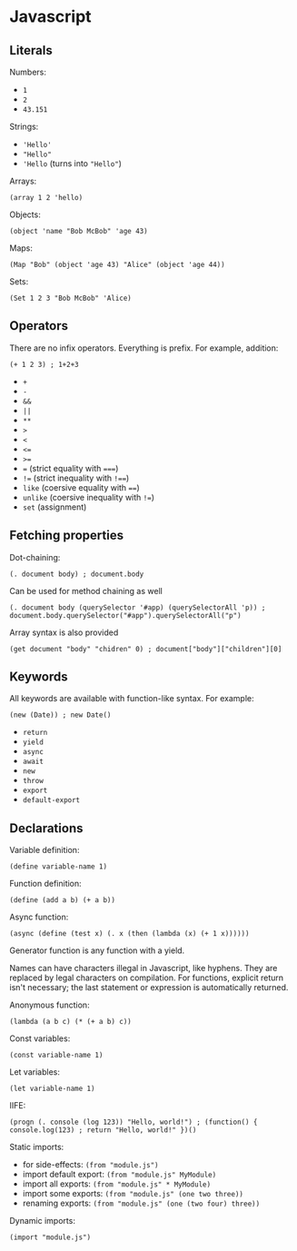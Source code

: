 # Javascript

## Literals

Numbers:

- `1`
- `2`
- `43.151`

Strings:

- `'Hello'`
- `"Hello"`
- `'Hello` (turns into `"Hello"`)

Arrays:

`(array 1 2 'hello)`

Objects:

`(object 'name "Bob McBob" 'age 43)`

Maps:

`(Map "Bob" (object 'age 43) "Alice" (object 'age 44))`

Sets:

`(Set 1 2 3 "Bob McBob" 'Alice)`

## Operators

There are no infix operators. Everything is prefix. For example, addition:

`(+ 1 2 3) ; 1+2+3`

- `+`
- `-`
- `&&`
- `||`
- `**`
- `>`
- `<`
- `<=`
- `>=`
- `=` (strict equality with `===`)
- `!=` (strict inequality with `!==`)
- `like` (coersive equality with `==`)
- `unlike` (coersive inequality with `!=`)
- `set` (assignment)

## Fetching properties

Dot-chaining:

`(. document body) ; document.body`

Can be used for method chaining as well

`(. document body (querySelector '#app) (querySelectorAll 'p))
; document.body.querySelector("#app").querySelectorAll("p")`

Array syntax is also provided

`(get document "body" "chidren" 0)
; document["body"]["children"][0]`

## Keywords

All keywords are available with function-like syntax. For example:

`(new (Date))
; new Date()`

- `return`
- `yield`
- `async`
- `await`
- `new`
- `throw`
- `export`
- `default-export`

## Declarations

Variable definition:

`(define variable-name 1)`

Function definition:

`(define (add a b) (+ a b))`

Async function:

`(async (define (test x) (. x (then (lambda (x) (+ 1 x))))))`

Generator function is any function with a yield.

Names can have characters illegal in Javascript, like hyphens. They are replaced by legal characters on compilation. For functions, explicit return isn't necessary; the last statement or expression is automatically returned.

Anonymous function:

`(lambda (a b c) (* (+ a b) c))`

Const variables:

`(const variable-name 1)`

Let variables:

`(let variable-name 1)`

IIFE:

`(progn (. console (log 123)) "Hello, world!")
; (function() { console.log(123) ; return "Hello, world!" })()`

Static imports:

- for side-effects: `(from "module.js")`
- import default export: `(from "module.js" MyModule)`
- import all exports: `(from "module.js" * MyModule)`
- import some exports: `(from "module.js" (one two three))`
- renaming exports: `(from "module.js" (one (two four) three))`

Dynamic imports:

`(import "module.js")`
